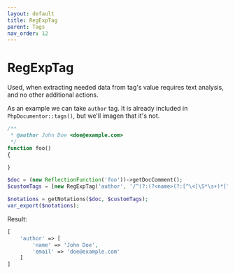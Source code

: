 ```yaml
---
layout: default
title: RegExpTag
parent: Tags
nav_order: 12
---
```


RegExpTag
===

Used, when extracting needed data from tag's value requires text analysis, and no other additional actions.

As an example we can take `author` tag. It is already included in `PhpDocumentor::tags()`, but we'll imagen that it's not.

```php
/**
 * @author John Doe <doe@example.com>
 */
function foo()
{

}
```

```php
$doc = (new ReflectionFunction('foo'))->getDocComment();
$customTags = [new RegExpTag('author', '/^(?:(?<name>(?:[^\<]\S*\s+)*[^\<]\S*)?\s*)?(?:\<(?<email>[^\>]+)\>)?/')];

$notations = getNotations($doc, $customTags);
var_export($notations);
```

Result:

```php
[
    'author' => [
        'name' => 'John Doe',
        'email' => 'doe@example.com'
    ]
]
```
